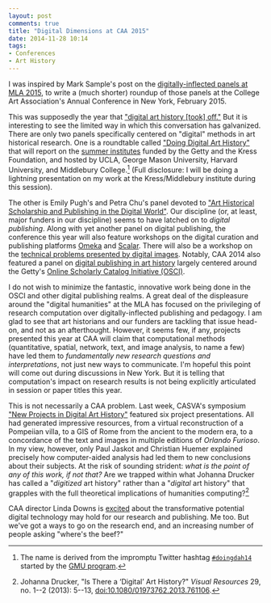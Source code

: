 ```yaml
---
layout: post
comments: true
title: "Digital Dimensions at CAA 2015"
date: 2014-11-28 10:14
tags: 
- Conferences
- Art History
---
```


I was inspired by Mark Sample's post on the [digitally-inflected panels at MLA 2015][sample], to write a (much shorter) roundup of those panels at the College Art Association's Annual Conference in New York, February 2015.

[sample]: http://www.samplereality.com/2014/11/23/digital-humanities-at-mla-2015/

This was supposedly the year that ["digital art history [took] off."](http://www.collegeart.org/news/2014/10/07/digital-art-history-takes-off/)
But it is interesting to see the limited way in which this conversation has galvanized.
There are only two panels specifically centered on "digital" methods in art historical research.
One is a roundtable called ["Doing Digital Art History"](http://conference.collegeart.org/programs/doing-digital-art-history/) that will report on the [summer institutes](/2014/01/21/summer-2014-digital-art-history-institutes.html) funded by the Getty and the Kress Foundation, and hosted by UCLA, George Mason University, Harvard University, and Middlebury College.[^hashtag]
(Full disclosure: I will be doing a lightning presentation on my work at the Kress/Middlebury institute during this session).

[^hashtag]: The name is derived from the impromptu Twitter hashtag [`#doingdah14`](https://twitter.com/hashtag/doingdah14) started by the [GMU program](http://arthistory2014.doingdh.org/).

The other is Emily Pugh's and Petra Chu's panel devoted to ["Art Historical Scholarship and Publishing in the Digital World"](http://conference.collegeart.org/programs/art-historical-scholarship-and-publishing-in-the-digital-world/).
Our discipline (or, at least, major funders in our discipline) seems to have latched on to *digital publishing*.
Along with yet another panel on digital publishing, the conference this year will also feature workshops on the digital curation and publishing platforms [Omeka](http://conference.collegeart.org/programs/building-scholarly-digital-archives-and-exhibits-with-omeka/) and [Scalar](http://conference.collegeart.org/programs/scalar/).
There will also be a workshop on the [technical problems presented by digital images](http://conference.collegeart.org/programs/making-sense-of-digital-images/).
Notably, CAA 2014 also featured a panel on [digital publishing in art history](http://conference.collegeart.org/2014/schedule/program?key=244) largely centered around the Getty's [Online Scholarly Catalog Initiative (OSCI)](http://www.getty.edu/foundation/initiatives/current/osci/).

I do not wish to minimize the fantastic, innovative work being done in the OSCI and other digital publishing realms.
A great deal of the displeasure around the "digital humanities" at the MLA has focused on the privileging of research computation over digitally-inflected publishing and pedagogy.
I am glad to see that art historians and our funders are tackling that issue head-on, and not as an afterthought.
However, it seems few, if any, projects presented this year at CAA will claim that computational methods (quantitative, spatial, network, text, and image analysis, to name a few) have led them to *fundamentally new research questions and interpretations*, not just new ways to communicate.
I'm hopeful this point will come out during discussions in New York.
But it is telling that computation's impact on research results is not being explicitly articulated in session or paper titles this year.

This is not necessarily a CAA problem.
Last week, CASVA's symposium ["New Projects in Digital Art History"](http://www.nga.gov/content/ngaweb/calendar/lectures/symposia/digital-art-history.html) featured six project presentations.
All had generated impressive resources, from a virtual reconstruction of a Pompeiian villa, to a GIS of Rome from the ancient to the modern era, to a concordance of the text and images in multiple editions of *Orlando Furioso*.
In my view, however, only Paul Jaskot and Christian Huemer explained precisely how computer-aided analysis had led them to new conclusions about their subjects.
At the risk of sounding strident: *what is the point of any of this work, if not that?*
Are we trapped within what Johanna Drucker has called a "*digitized* art history" rather than a "*digital* art history" that grapples with the full theoretical implications of humanities computing?[^drucker]

CAA director Linda Downs is [excited](http://www.collegeart.org/art-ed/?p=14) about the transformative potential digital technology may hold for our research and publishing.
Me too.
But we've got a ways to go on the research end, and an increasing number of people asking "where's the beef?"

[^drucker]: Johanna Drucker, "Is There a ‘Digital’ Art History?" *Visual Resources* 29, no. 1--2 (2013): 5--13, [doi:10.1080/01973762.2013.761106](http://dx.doi.org/10.1080/01973762.2013.761106).
